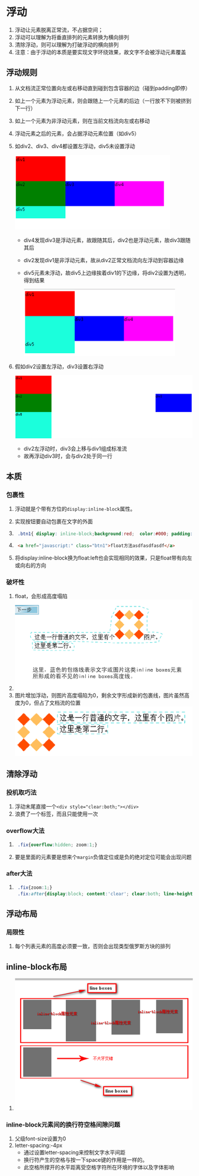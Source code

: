# 浮动

1. 浮动让元素脱离正常流，不占据空间；
2. 浮动可以理解为将垂直排列的元素转换为横向排列
3. 清除浮动，则可以理解为打破浮动的横向排列
4. 注意：由于浮动的本质是要实现文字环绕效果，故文字不会被浮动元素覆盖

## 浮动规则

1. 从文档流正常位置向左或右移动直到碰到包含容器的边（碰到padding即停）

2. 如上一个元素为浮动元素，则会跟随上一个元素的后边（一行放不下则被挤到下一行）

3. 如上一个元素为非浮动元素，则在当前文档流向左或右移动

4. 浮动元素之后的元素，会占据浮动元素位置（如div5）

5. 如div2、div3、div4都设置左浮动，div5未设置浮动

	![1560152743248](README.assets/1560152743248.png)

	- div4发现div3是浮动元素，故跟随其后，div2也是浮动元素，故div3跟随其后

	- div2发现div1是非浮动元素，故从div2正常文档流向左浮动到容器边缘

	- div5元素未浮动，故div5上边缘挨着div1的下边缘，将div2设置为透明，得到结果

		![1560152893326](README.assets/1560152893326.png)

6. 假如div2设置左浮动，div3设置右浮动

	![1560153131751](README.assets/1560153131751.png)

	- div2左浮动时，div3会上移与div1组成标准流
	- 故再浮动div3时，会与div2处于同一行

## 本质

### 包裹性

1. 浮动就是个带有方位的`display:inline-block`属性。 

2. 实现按钮要自动包裹在文字的外面

3. ```css
	.btn1{ display: inline-block;background:red;  color:#000; padding:30px;}
	```

4. ```html
	<a href="javascript:" class="btn1">float方法asdfasdfasdf</a>
	```

5. 将display:inline-block换为float:left也会实现相同的效果，只是float带有向左或向右的方向

### 破坏性

1. float，会形成高度塌陷
2. ![1536303484449](README.assets/1536303484449.png)
3. 图片增加浮动，则图片高度塌陷为0，剩余文字形成新的包裹线，图片虽然高度为0，但占了文档流的位置![1536303784915](README.assets/1536303784915.png)

## 清除浮动

### 投机取巧法

1. 浮动末尾直接一个`<div style="clear:both;"></div>` 
2. 浪费了一个标签，而且只能使用一次 

### overflow大法

1. ```css
	.fix{overflow:hidden; zoom:1;}
	```

2. 要是里面的元素要是想来个`margin`负值定位或是负的绝对定位可能会出现问题

### after大法

1. ```css
	.fix{zoom:1;}
	.fix:after{display:block; content:'clear'; clear:both; line-height:0; visibility:hidden;}
	```

## 浮动布局

### 局限性

1. 每个列表元素的高度必须要一致，否则会出现类型俄罗斯方块的排列

## inline-block布局

1. ![1536304554326](README.assets/1536304554326.png)

	

### inline-block元素间的换行符空格间隙问题

1. 父级font-size设置为0
2. letter-spacing:-4px
	- 通过设置letter-spacing来控制文字水平间距
	- 换行符产生的空格与按一下space键的作用是一样的。
	- 此空格所撑开的水平距离受空格字符所在环境的字体以及字体影响 



